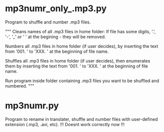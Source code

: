 # mp3numr_only_.mp3.py

Program to shuffle and number .mp3 files.

"""
Cleans names of all .mp3 files in home folder: If file has some digits, '.', '-', '_' or ' ' at
the begining - they will be removed.

Numbers all .mp3 files in home folder (if user decides), 
by inserting the text from '001. ' to 'XXX. '
at the beginning of file name.

Shuffles all .mp3 files in home folder (if user decides), 
then enumerates them by inserting the text
from '001. ' to 'XXX. ' at the beginning of file name.

Run program inside folder containing .mp3 files you want to be
shuffled and numbered.
"""


# mp3numr.py

Program to rename in translater, shuffle and number files 
with user-defined extension (.mp3, .avi, etc).
!!! Doesnt work correctly now !!!